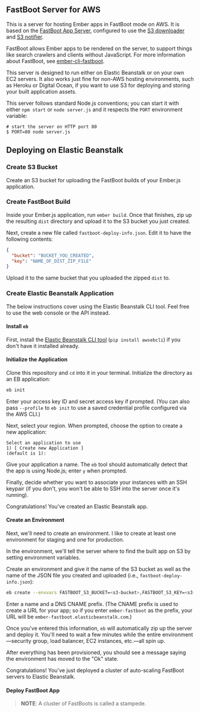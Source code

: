 ## FastBoot Server for AWS

This is a server for hosting Ember apps in FastBoot mode on AWS. It is
based on the [FastBoot App
Server](https://github.com/ember-fastboot/fastboot-app-server),
configured to use the [S3
downloader](https://github.com/tomdale/fastboot-s3-downloader) and [S3
notifier](https://github.com/tomdale/fastboot-s3-notifier).

FastBoot allows Ember apps to be rendered on the server, to support
things like search crawlers and clients without JavaScript. For more
information about FastBoot, see
[ember-cli-fastboot][ember-cli-fastboot].

[ember-cli-fastboot]: https://github.com/ember-fastboot/ember-cli-fastboot

This server is designed to run either on Elastic Beanstalk or on your
own EC2 servers. It also works just fine for non-AWS hosting
environments, such as Heroku or Digital Ocean, if you want to use S3 for
deploying and storing your built application assets.

This server follows standard Node.js conventions; you can start it with
either `npm start` or `node server.js` and it respects the `PORT`
environment variable:

```
# start the server on HTTP port 80
$ PORT=80 node server.js
```

## Deploying on Elastic Beanstalk

### Create S3 Bucket

Create an S3 bucket for uploading the FastBoot builds of your Ember.js
application.

### Create FastBoot Build

Inside your Ember.js application, run `ember build`. Once that finishes,
zip up the resulting `dist` directory and upload it to the S3 bucket you
just created.

Next, create a new file called `fastboot-deploy-info.json`. Edit it to
have the following contents:

```json
{
  "bucket": "BUCKET_YOU_CREATED",
  "key": "NAME_OF_DIST_ZIP_FILE"
}
```

Upload it to the same bucket that you uploaded the zipped `dist` to.

### Create Elastic Beanstalk Application

The below instructions cover using the Elastic Beanstalk CLI tool. Feel
free to use the web console or the API instead.

#### Install `eb`

First, install the [Elastic Beanstalk CLI tool][eb-cli] (`pip install
awsebcli`) if you don't have it installed already.

[eb-cli]: http://docs.aws.amazon.com/elasticbeanstalk/latest/dg/eb-cli3.html

#### Initialize the Application

Clone this repository and `cd` into it in your terminal. Initialize the
directory as an EB application:

```sh
eb init
```

Enter your access key ID and secret access key if prompted. (You can
also pass `--profile` to `eb init` to use a saved credential profile
configured via the AWS CLI.)

Next, select your region. When prompted, choose the option to create a
new application:

```
Select an application to use
1) [ Create new Application ]
(default is 1):
```

Give your application a name. The `eb` tool should automatically detect
that the app is using Node.js; enter `y` when prompted.

Finally, decide whether you want to associate your instances with an SSH
keypair (if you don't, you won't be able to SSH into the server once
it's running).

Congratulations! You've created an Elastic Beanstalk app.

#### Create an Environment

Next, we'll need to create an environment. I like to create at least one
environment for staging and one for production.

In the environment, we'll tell the server where to find the built app on
S3 by setting environment variables.

Create an environment and give it the name of the S3 bucket as well as
the name of the JSON file you created and uploaded (i.e., `fastboot-deploy-info.json`):

```sh
eb create --envvars FASTBOOT_S3_BUCKET=<s3-bucket>,FASTBOOT_S3_KEY=<s3-key>
```

Enter a name and a DNS CNAME prefix. (The CNAME prefix is used to create
a URL for your app; so if you enter `ember-fastboot` as the prefix, your
URL will be `ember-fastboot.elasticbeanstalk.com`.)

Once you've entered this information, `eb` will automatically zip up
the server and deploy it. You'll need to wait a few minutes while the
entire environment&mdash;security group, load balancer, EC2 instances,
etc.&mdash;all spin up.

After everything has been provisioned, you should see a message saying
the environment has moved to the "Ok" state.

Congratulations! You've just deployed a cluster of auto-scaling FastBoot
servers to Elastic Beanstalk.

#### Deploy FastBoot App

> **NOTE**: A cluster of FastBoots is called a stampede.
